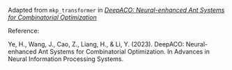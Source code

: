 Adapted from `mkp_transformer` in [*DeepACO: Neural-enhanced Ant Systems for Combinatorial Optimization*](https://github.com/henry-yeh/DeepACO)


Reference:

Ye, H., Wang, J., Cao, Z., Liang, H., & Li, Y. (2023). DeepACO: Neural-enhanced Ant Systems for Combinatorial Optimization. In Advances in Neural Information Processing Systems.